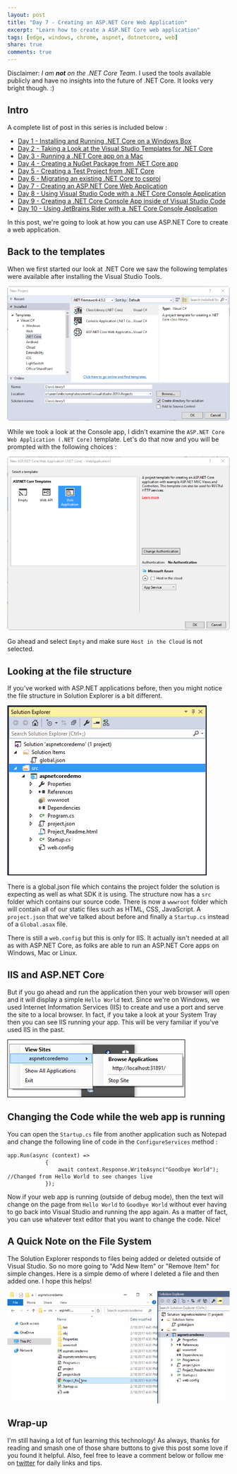 ```yaml
---
layout: post
title: "Day 7 - Creating an ASP.NET Core Web Application"
excerpt: "Learn how to create a ASP.NET Core web application"
tags: [edge, windows, chrome, aspnet, dotnetcore, web]
share: true
comments: true
---
```


Disclaimer: *I am **not** on the .NET Core Team*. I used the tools available publicly and have no insights into the future of .NET Core. It looks very bright though. :)

## Intro

A complete list of post in this series is included below :

* [Day 1 - Installing and Running .NET Core on a Windows Box](http://michaelcrump.net/getting-started-with-aspnetcore/)
* [Day 2 - Taking a Look at the Visual Studio Templates for .NET Core](http://michaelcrump.net/part2-aspnetcore/)
* [Day 3 - Running a .NET Core app on a Mac](http://michaelcrump.net/part3-aspnetcore/)
* [Day 4 - Creating a NuGet Package from .NET Core app](http://michaelcrump.net/part4-aspnetcore/)
* [Day 5 - Creating a Test Project from .NET Core](http://michaelcrump.net/part5-aspnetcore/)
* [Day 6 - Migrating an existing .NET Core to csproj](http://michaelcrump.net/part6-aspnetcore/)
* [Day 7 - Creating an ASP.NET Core Web Application](http://michaelcrump.net/part7-aspnetcore/)
* [Day 8 - Using Visual Studio Code with a .NET Core Console Application](http://michaelcrump.net/part8-aspnetcore/)
* [Day 9 - Creating a .NET Core Console App inside of Visual Studio Code](http://michaelcrump.net/part9-aspnetcore/)
* [Day 10 - Using JetBrains Rider with a .NET Core Console Application](http://michaelcrump.net/part10-aspnetcore/)

In this post, we're going to look at how you can use ASP.NET Core to create a web application. 

## Back to the templates

When we first started our look at .NET Core we saw the following templates were available after installing the Visual Studio Tools. 

![image](/files/dotnetcorevstemplates.png)

While we took a look at the Console app, I didn't examine the  `ASP.NET Core Web Application (.NET Core)` template. Let's do that now and you will be prompted with the following choices : 

![image](/files/aspnetcorewebapp.png)

Go ahead and select `Empty` and make sure `Host in the Cloud` is not selected. 

## Looking at the file structure

If you've worked with ASP.NET applications before, then you might notice the file structure in Solution Explorer is a bit different. 

![image](/files/solutionexpcoreapp.png)

There is a global.json file which contains the project folder the solution is expecting as well as what SDK it is using. The structure now has a `src` folder which contains our source code. There is now a `wwwroot` folder which will contain all of our static files such as HTML, CSS, JavaScript. A `project.json` that we've talked about before and finally a `Startup.cs` instead of a `Global.asax` file.

There is still a `web.config` but this is only for IIS. It actually isn't needed at all as with ASP.NET Core, as folks are able to run an ASP.NET Core apps on Windows, Mac or Linux. 

## IIS and ASP.NET Core

But if you go ahead and run the application then your web browser will open and it will display a simple `Hello World` text. Since we're on Windows, we used Internet Information Services (IIS) to create and use a port and serve the site to a local browser. In fact, if you take a look at your System Tray then you can see IIS running your app. This will be very familiar if you've used IIS in the past. 

![image](/files/systrayaspnetwebdemo.png)

## Changing the Code while the web app is running

You can open the `Startup.cs` file from another application such as Notepad and change the following line of code in the `ConfigureServices` method :

	app.Run(async (context) =>
	            {
	                await context.Response.WriteAsync("Goodbye World"); //Changed from Hello World to see changes live
	            });

Now if your web app is running (outside of debug mode), then the text will change on the page from `Hello World` to `Goodbye World` without ever having to go back into Visual Studio and running the app again. As a matter of fact, you can use whatever text editor that you want to change the code. Nice!

## A Quick Note on the File System

The Solution Explorer responds to files being added or deleted outside of Visual Studio. So no more going to "Add New Item" or "Remove Item" for simple changes. Here is a simple demo of where I deleted a file and then added one. I hope this helps!

![image](/files/aspnetfilesdemo.gif)


## Wrap-up

I'm still having a lot of fun learning this technology! As always, thanks for reading and smash one of those share buttons to give this post some love if you found it helpful. Also, feel free to leave a comment below or follow me on [twitter](http://twitter.com/mbcrump) for daily links and tips. 